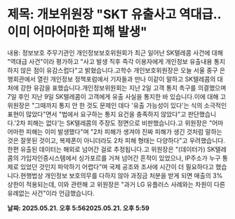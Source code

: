 # **제목: 개보위원장 "SKT 유출사고 역대급‥이미 어마어마한 피해 발생"**

  내용: 정보보호 주무기관인 개인정보보호위원회가 최근 일어난 SK텔레콤 사건에 대해 "역대급 사건"이라 평가하고 "사고 발생 직후 즉각 이용자에게 개인정보 유출내용 통지하지 않은 점이 유감스럽다"고 밝혔습니다.고학수 개인보호위원장은 오늘 서울 중구 은행회관에서 열린 개인정보 정책포럼에서 기자들과 만나 이같이 말하고 SK텔레콤의 대처에 강한 유감을 표했습니다.개인정보위원회는 지난 2일 고객 통지 촉구를 의결했으며 7일 후인 지난 9일 SK텔레콤이 고객에게 유출 사실을 통지한 바 있습니다.이에 대해 고 위원장은 "그때까지 통지 안 한 것도 문제인 데다 '유출 가능성이 있다'는 식의 소극적인 표현이 많았다"면서 "법에서 요구하는 통지 요건을 충족하지 않았다"고 판단했습니다.'2차 피해는 없다'는 SK텔레콤의 주장도 정면으로 비판했습니다.고 위원장은 "어마어마한 피해는 이미 발생했다"며 "2차 피해가 생겨야 진짜 피해가 생긴 것처럼 말하는 것은 잘못된 것이고, 복제폰이 아니더라도 2차 피해 형태는 다양하다"고 우려했습니다.한편 유출된 데이터는 해외로 넘어간 걸로 추정됩니다.고 위원장은 "(데이터가) SK텔레콤의 가입자인증시스템에서 싱가포르를 거쳐 넘어간 흔적이 있었으나, IP주소가 누구 통제로 있었던 것인지 파악하기 어렵다"며 국제 공조와 조사에 시간이 더 필요하다고 했습니다.현행법상 개인정보 보호의무를 다하지 않아 과징금 처분을 받게 되면 매출의 3% 상한이 적용되는데, 이와 관련해 고 위원장은 "과거 LG 유플러스 사례와는 차원이 다른 유례없는 사건"이라 언급했습니다.

  **날짜: 2025.05.21. 오후 5:562025.05.21. 오후 5:59**